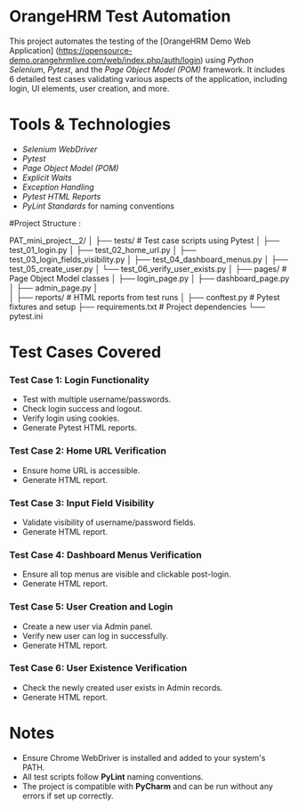 
#  OrangeHRM Test Automation 

This project automates the testing of the [OrangeHRM Demo Web Application]
(https://opensource-demo.orangehrmlive.com/web/index.php/auth/login) using *Python Selenium*, *Pytest*, and the *Page Object Model (POM)* framework. It includes 6 detailed test cases validating various aspects of the application, including login, UI elements, user creation, and more.

# Tools & Technologies


-  *Selenium WebDriver*
-  *Pytest*
-  *Page Object Model (POM)*
-  *Explicit Waits*
-  *Exception Handling*
-  *Pytest HTML Reports*
-  *PyLint Standards* for naming conventions

#Project Structure :

PAT_mini_project__2/
│
├── tests/                      # Test case scripts using Pytest
│   ├── test_01_login.py
│   ├── test_02_home_url.py
│   ├── test_03_login_fields_visibility.py
│   ├── test_04_dashboard_menus.py
│   ├── test_05_create_user.py
│   └── test_06_verify_user_exists.py
│
├── pages/                      # Page Object Model classes
│   ├── login_page.py
│   ├── dashboard_page.py
│   ├── admin_page.py
│  
│
├── reports/                    # HTML reports from test runs
│
├── conftest.py                 # Pytest fixtures and setup
├── requirements.txt            # Project dependencies
└── pytest.ini                  


# Test Cases Covered

### Test Case 1: Login Functionality
- Test with multiple username/passwords.
- Check login success and logout.
- Verify login using cookies.
- Generate Pytest HTML reports.

### Test Case 2: Home URL Verification
- Ensure home URL is accessible.
- Generate HTML report.

### Test Case 3: Input Field Visibility
- Validate visibility of username/password fields.
- Generate HTML report.

### Test Case 4: Dashboard Menus Verification
- Ensure all top menus are visible and clickable post-login.
- Generate HTML report.

### Test Case 5: User Creation and Login
- Create a new user via Admin panel.
- Verify new user can log in successfully.
- Generate HTML report.

### Test Case 6: User Existence Verification
- Check the newly created user exists in Admin records.
- Generate HTML report.


# Notes

- Ensure Chrome WebDriver is installed and added to your system's PATH.
- All test scripts follow **PyLint** naming conventions.
- The project is compatible with **PyCharm** and can be run without any errors if set up correctly.


